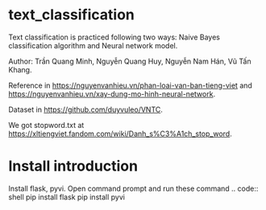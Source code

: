 # text_classification
Text classification is practiced following two ways: Naive Bayes classification algorithm and Neural network model.

Author: Trần Quang Minh, Nguyễn Quang Huy, Nguyễn Nam Hán, Vũ Tấn Khang.

Reference in https://nguyenvanhieu.vn/phan-loai-van-ban-tieng-viet and https://nguyenvanhieu.vn/xay-dung-mo-hinh-neural-network.

Dataset in https://github.com/duyvuleo/VNTC.

We got stopword.txt at https://xltiengviet.fandom.com/wiki/Danh_s%C3%A1ch_stop_word.

# Install introduction

Install flask, pyvi. Open command prompt and run these command
.. code:: shell
    pip install flask
    pip install pyvi
